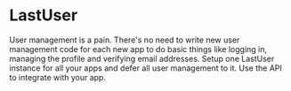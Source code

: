 LastUser
========

User management is a pain. There's no need to write new user management code
for each new app to do basic things like logging in, managing the profile and
verifying email addresses. Setup one LastUser instance for all your apps and
defer all user management to it. Use the API to integrate with your app.
